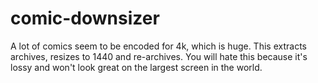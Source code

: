 # comic-downsizer
A lot of comics seem to be encoded for 4k, which is huge.  This extracts archives, resizes to 1440 and re-archives.  You will hate this because it's lossy and won't look great on the largest screen in the world.

